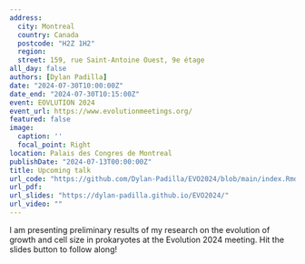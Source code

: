 ```yaml
---
address:
  city: Montreal
  country: Canada
  postcode: "H2Z 1H2"
  region: 
  street: 159, rue Saint-Antoine Ouest, 9e étage
all_day: false
authors: [Dylan Padilla]
date: "2024-07-30T10:00:00Z"
date_end: "2024-07-30T10:15:00Z"
event: EOVLUTION 2024
event_url: https://www.evolutionmeetings.org/
featured: false
image:
  caption: ''
  focal_point: Right
location: Palais des Congres de Montreal
publishDate: "2024-07-13T00:00:00Z"
title: Upcoming talk
url_code: "https://github.com/Dylan-Padilla/EVO2024/blob/main/index.Rmd"
url_pdf:
url_slides: "https://dylan-padilla.github.io/EVO2024/"
url_video: ""
---
```


I am presenting preliminary results of my research on the evolution of growth and cell size in prokaryotes at the Evolution 2024 meeting. Hit the slides button to follow along!


